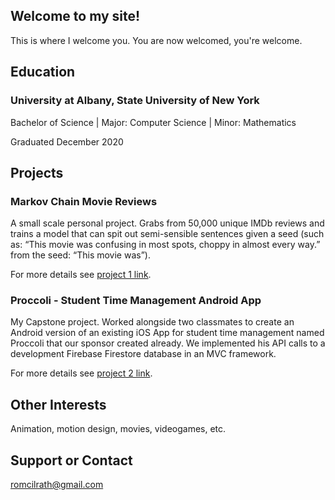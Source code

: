 ## Welcome to my site!

This is where I welcome you. You are now welcomed, you're welcome.

## Education

### University at Albany, State University of New York

Bachelor of Science | Major: Computer Science | Minor: Mathematics

Graduated December 2020

## Projects

### Markov Chain Movie Reviews 

A small scale personal project. Grabs from 50,000 unique IMDb reviews and trains a model that can spit out semi-sensible sentences given a seed (such as: “This movie was confusing in most spots, choppy in almost every way.” from the seed: “This movie was”). 

For more details see [project 1 link](https://www.google.com/).


### Proccoli - Student Time Management Android App

My Capstone project. Worked alongside two classmates to create an Android version of an existing iOS App for student time management named Proccoli that our sponsor created already. We implemented his API calls to a development Firebase Firestore database in an MVC framework.

For more details see [project 2 link](https://www.google.com/).

## Other Interests

Animation, motion design, movies, videogames, etc.

## Support or Contact

romcilrath@gmail.com
